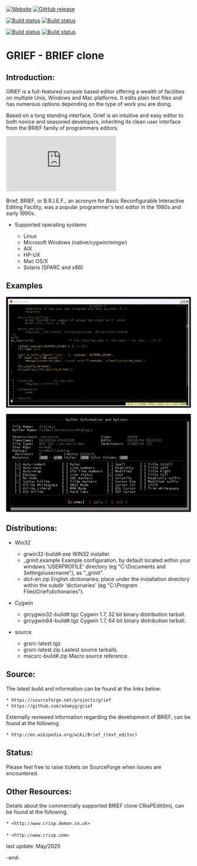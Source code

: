 [![Website](https://img.shields.io/badge/View-Website-blue)](https://sourceforge.net/projects/grief/) [![GitHub release](https://img.shields.io/github/release/Naereen/StrapDown.js.svg)](https://GitHub.com/adamyg/grief/releases/)

[![Build status](https://ci.appveyor.com/api/projects/status/3tx1vwwclydfp1t6?svg=true&passingText=Ubuntu%20Passing&failingText=Ubuntu%20Failing&pendingText=Ubuntu%20Pending)](https://ci.appveyor.com/project/adamyg/grief-ubuntu) [![Build status](https://ci.appveyor.com/api/projects/status/3tx1vwwclydfp1t6?svg=true&passingText=MacOS%20Passing&failingText=MacOS%20Failing&pendingText=MacOS%20Pending)](https://ci.appveyor.com/project/adamyg/grief-macos)

[![Build status](https://ci.appveyor.com/api/projects/status/3tx1vwwclydfp1t6?svg=true&passingText=Win32%20Passing&failingText=Win32%20Failing&pendingText=Win32%20Pending)](https://ci.appveyor.com/project/adamyg/grief-win32) [![Build status](https://ci.appveyor.com/api/projects/status/3tx1vwwclydfp1t6?svg=true&passingText=Cygwin32%20Passing&failingText=Cygwin32%20Failing&pendingText=Cygwin32%20Pending)](https://ci.appveyor.com/project/adamyg/grief-cygwin32)

GRIEF - BRIEF clone
=======================================================

Introduction:
--------------------

GRIEF is a full-featured console based editor offering a wealth of facilities on
multiple Unix, Windows and Mac platforms. It edits plain text files and has numerous
options depending on the type of work you are doing.

Based on a long standing interface, Grief is an intuitive and easy editor to both
novice and seasoned developers, inheriting its clean user interface from the BRIEF
family of programmers editors.

![GRIEF Quick Start and Programmers Guide](https://github.com/adamyg/grief/blob/master/griefprogguide.pdf)

Brief, BRIEF, or B.R.I.E.F., an acronym for Basic Reconfigurable Interactive Editing
Facility, was a popular programmer's text editor in the 1980s and early 1990s.

   * Supported operating systems

        * Linux
        * Microsoft Windows (native/cygwin/mingw)
        * AIX
        * HP-UX
        * Mac OS/X
        * Solaris (SPARC and x86)

Examples
--------------------

![Example1](https://github.com/adamyg/grief/blob/master/hlpdoc/examples/Example1.png?raw=true)

![Example2](https://github.com/adamyg/grief/blob/master/hlpdoc/examples/Example2.png?raw=true)
    
       
Distributions:
--------------------

   * Win32

        * grwin32-build#.exe
                WIN32 installer.
        * _grinit.example
                Example configuration, by default located within your windows
                'USERPROFILE' directory (eg "C:\Documents and Settings\username"),
                as "_grinit".
        * dict-en.zip
                English dictionaries; place under the installation directory within
                the subdir 'dictionaries' (eg "C:\Program Files\Grief\dictionaries").

   * Cygwin

        * grcygwin32-build#.tgz
                Cygwin 1.7, 32 bit binary distribution tarball.
        * grcygwin64-build#.tgz
                Cygwin 1.7, 64 bit binary distribution tarball.

   * source

        * grsrc-latest.tgz
        * grsrc-latest.zip
                Lastest source tarballs.
        * macsrc-build#.zip
                Macro source reference.

Source:
--------------------

The latest build and information can be found at the links below:

    * https://sourceforge.net/projects/grief
    * https://github.com/adamyg/grief
    
Externally reviewed information regarding the development of BRIEF,
can be found at the following

    * http://en.wikipedia.org/wiki/Brief_(text_editor)

Status:
--------------------

Please feel free to raise tickets on SourceForge when issues are encountered.

Other Resources:
--------------------------------

Details about the commercially supported BRIEF clone CRisPEdit(tm),
can be found at the following.

    * <http://www.crisp.demon.co.uk>

    * <http://www.crisp.com>

last update: May/2020

-end-
